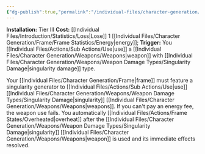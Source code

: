 ```yaml
---
{"dg-publish":true,"permalink":"/individual-files/character-generation/expansion-modules/tier-iii/singularity-generator-module/"}
---
```


**Installation:** Tier III
**Cost:** [[Individual Files/Introduction/Statistics/Loss\|Lose]] 1 [[Individual Files/Character Generation/Frame/Frame Statistics/Energy\|energy]];
**Trigger:** You [[Individual Files/Actions/Sub Actions/Use\|use]] a [[Individual Files/Character Generation/Weapons/Weapons\|weapon]] with [[Individual Files/Character Generation/Weapons/Weapon Damage Types/Singularity Damage\|singularity damage]] type.

Your [[Individual Files/Character Generation/Frame\|frame]] must feature a singularity generator to [[Individual Files/Actions/Sub Actions/Use\|use]] [[Individual Files/Character Generation/Weapons/Weapon Damage Types/Singularity Damage\|singularity]] [[Individual Files/Character Generation/Weapons/Weapons\|weapons]]. If you can't pay an energy fee, the weapon use fails. You automatically [[Individual Files/Actions/Frame States/Overheated\|overheat]] after the [[Individual Files/Character Generation/Weapons/Weapon Damage Types/Singularity Damage\|singularity]] [[Individual Files/Character Generation/Weapons/Weapons\|weapon]] is used and its immediate effects resolved.